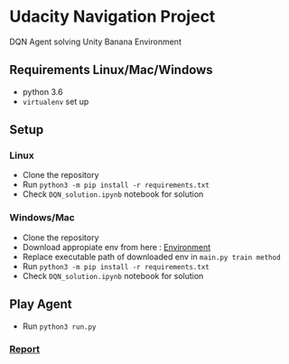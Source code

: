 # Udacity Navigation Project
DQN Agent solving Unity Banana Environment

## Requirements Linux/Mac/Windows

- python 3.6
- `virtualenv` set up

## Setup
### Linux

- Clone the repository
- Run `python3 -m pip install -r requirements.txt`
- Check `DQN_solution.ipynb` notebook for solution

### Windows/Mac

- Clone the repository
- Download appropiate env from here : [Environment](https://github.com/udacity/deep-reinforcement-learning/tree/master/p1_navigation#getting-started)
- Replace executable path of downloaded env in `main.py train method`
- Run `python3 -m pip install -r requirements.txt`
- Check `DQN_solution.ipynb` notebook for solution

## Play Agent

- Run `python3 run.py`

### [Report](./report.md)

